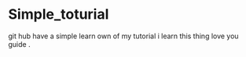 # Simple_toturial
git hub have a simple learn own of my tutorial i learn this thing love you guide .
